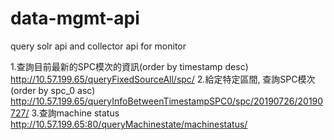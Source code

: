 # data-mgmt-api

query solr api and collector api for monitor

1.查詢目前最新的SPC模次的資訊(order by timestamp desc)
http://10.57.199.65/queryFixedSourceAll/spc/
2.給定特定區間, 查詢SPC模次(order by spc_0 asc)
http://10.57.199.65/queryInfoBetweenTimestampSPC0/spc/20190726/20190727/
3.查詢machine status
http://10.57.199.65:80/queryMachinestate/machinestatus/



